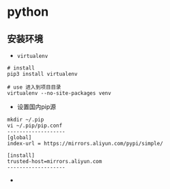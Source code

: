 # python
## 安装环境
* `virtualenv`
```
# install
pip3 install virtualenv

# use 进入到项目目录
virtualenv --no-site-packages venv
```
* 设置国内pip源
```
mkdir ~/.pip
vi ~/.pip/pip.conf
-------------------
[global]
index-url = https://mirrors.aliyun.com/pypi/simple/

[install]
trusted-host=mirrors.aliyun.com
-------------------
```
*
